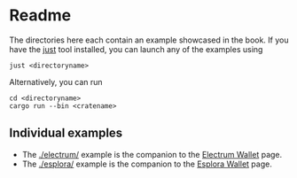 # Readme

The directories here each contain an example showcased in the book. If you have the [just](https://just.systems/) tool installed, you can launch any of the examples using
```shell
just <directoryname>
```

Alternatively, you can run
```
cd <directoryname>
cargo run --bin <cratename>
```

## Individual examples
- The [./electrum/](./electrum/) example is the companion to the [Electrum Wallet](https://bitcoindevkit.github.io/book-of-bdk/book/electrum-wallet/) page.
- The [./esplora/](./esplora/) example is the companion to the [Esplora Wallet](https://bitcoindevkit.github.io/book-of-bdk/book/esplora-wallet/) page.

